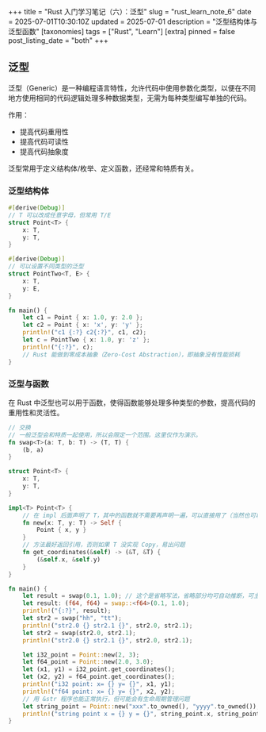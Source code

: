 +++
title = "Rust 入门学习笔记（六）：泛型"
slug = "rust_learn_note_6"
date = 2025-07-01T10:30:10Z
updated = 2025-07-01
description = "泛型结构体与泛型函数"
[taxonomies]
tags = ["Rust", "Learn"]
[extra]
pinned = false
post_listing_date = "both"
+++

<!-- {{ dimmable_image(src="images/avatar.jpg", alt="x") }} -->
<!-- 绝对路径 -->
<!-- ![这是图片](/images/avatar.jpg "Magic Gardens") -->
## 泛型

泛型（Generic）是一种编程语言特性，允许代码中使用参数化类型，以便在不同地方使用相同的代码逻辑处理多种数据类型，无需为每种类型编写单独的代码。

作用：
- 提高代码重用性
- 提高代码可读性
- 提高代码抽象度

泛型常用于定义结构体/枚举、定义函数，还经常和特质有关。

### 泛型结构体
```Rust
#[derive(Debug)]
// T 可以改成任意字母，但常用 T/E
struct Point<T> {
    x: T,
    y: T,
}

#[derive(Debug)]
// 可以设置不同类型的泛型
struct PointTwo<T, E> {
    x: T,
    y: E,
}

fn main() {
    let c1 = Point { x: 1.0, y: 2.0 };
    let c2 = Point { x: 'x', y: 'y' };
    println!("c1 {:?} c2{:?}", c1, c2);
    let c = PointTwo { x: 1.0, y: 'z' };
    println!("{:?}", c);
    // Rust 能做到零成本抽象（Zero-Cost Abstraction），即抽象没有性能损耗
}
```

### 泛型与函数
在 Rust 中泛型也可以用于函数，使得函数能够处理多种类型的参数，提高代码的重用性和灵活性。

```rust
// 交换
// 一般泛型会和特质一起使用，所以会限定一个范围。这里仅作为演示。
fn swap<T>(a: T, b: T) -> (T, T) {
    (b, a)
}

struct Point<T> {
    x: T,
    y: T,
}

impl<T> Point<T> {
    // 在 impl 后面声明了 T，其中的函数就不需要再声明一遍，可以直接用了（当然也可以再声明一次）
    fn new(x: T, y: T) -> Self {
        Point { x, y }
    }
    // 方法最好返回引用，否则如果 T 没实现 Copy，易出问题
    fn get_coordinates(&self) -> (&T, &T) {
        (&self.x, &self.y)
    }
}

fn main() {
    let result = swap(0.1, 1.0); // 这个是省略写法，省略部分均可自动推断，可主动声明为其他类型
    let result: (f64, f64) = swap::<f64>(0.1, 1.0);
    println!("{:?}", result);
    let str2 = swap("hh", "tt");
    println!("str2.0 {} str2.1 {}", str2.0, str2.1);
    let str2 = swap(str2.0, str2.1);
    println!("str2.0 {} str2.1 {}", str2.0, str2.1);

    let i32_point = Point::new(2, 3);
    let f64_point = Point::new(2.0, 3.0);
    let (x1, y1) = i32_point.get_coordinates();
    let (x2, y2) = f64_point.get_coordinates();
    println!("i32 point: x= {} y= {}", x1, y1);
    println!("f64 point: x= {} y= {}", x2, y2);
    // 用 &str 程序也能正常执行，但可能会有生命周期管理问题
    let string_point = Point::new("xxx".to_owned(), "yyyy".to_owned());
    println!("string point x = {} y = {}", string_point.x, string_point.y);
}
```
